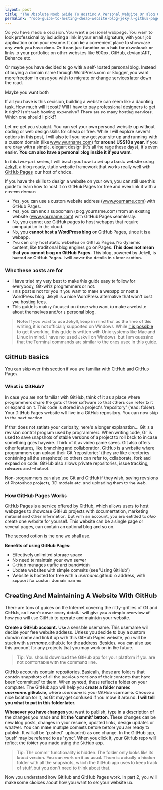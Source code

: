 ```yaml
---
layout: post
title: "The Absolute Noob Guide To Hosting A Personal Website Or Blog On GitHub Pages - Part 1"
permalink: "noob-guide-to-hosting-cheap-website-blog-jekyll-github-pages-1"
---
```


So you have made a decision. You want a personal webpage. You want to look professional by including a link in your email signature, with your job application or on your resume. It can be a convenient place to showcase any work you have done. Or it can just function as a hub for downloads or links to your portfolios on other websites like 500px, GitHub, deviantART, Behance etc.

Or maybe you have decided to go with a self-hosted personal blog. Instead of buying a domain name through WordPress.com or Blogger, you want more freedom in case you wish to migrate or change services later down the road.

Maybe you want both.

If all you have is this decision, building a website can seem like a daunting task. How much will it cost? Will I have to pay professional designers to get it right? Isn't web hosting expensive? There are so many hosting services. Which one should I pick!?

Let me get you straight. You can set your own personal website up without coding or web design skills for cheap or free. While I will explore several options in this post, I will also tell you how get your site up and running, with a custom domain (like www.yourname.com) for **around US$10 a year**. If you are okay with a simple, elegant design (it's all the rage these days), it's even easier. **You can also have a personal blog inside it if you want.**

In this two-part series, I will teach you how to set up a basic website using [Jekyll](http://jekyllrb.com), a blog-ready, static website framework that works really well with [GitHub Pages](http://pages.github.com), our host of choice.

If you have the skills to design a website on your own, you can still use this guide to learn how to host it on GitHub Pages for free and even link it with a custom domain.

* Yes, you can use a custom website address (www.yourname.com) with GitHub Pages.
* Yes, you can link a subdomain (blog.yourname.com) from an existing website (www.yourname.com) with GitHub Pages seamlessly.
* No, you cannot use GitHub pages to host webapps that require computation in the cloud.
* No, you **cannot host a WordPress blog** on GitHub Pages, since it is a webapp.
* You can only host static websites on GitHub Pages. No dynamic content, like traditional blog engines go on Pages. **This does not mean that you cannot blog on GitHub Pages.** This blog, powered by Jekyll, is hosted on GitHub Pages. I will cover the details in a later section.

### Who these posts are for

* I have tried my very best to make this guide easy to follow for everybody, Git-whiz programmers or not.
* This post is not for you if you want to make a webapp or host a WordPress blog. Jekyll is a nice WordPress alternative that won't cost you hosting fees.
* This guide is mainly focused on those who want to make a website about themselves and/or a personal blog.

>Note: If you want to use Jekyll, keep in mind that as the time of this writing, it is not officially supported on Windows. While [it is possible](http://jekyllrb.com/docs/windows/) to get it working, this guide is written with Unix systems like Mac and Linux in mind. I have not used Jekyll on Windows, but I am guessing that the Terminal commands are similar to the ones used in this guide.

## GitHub Basics

You can skip over this section if you are familiar with GitHub and GitHub Pages.

### What is GitHub?

In case you are not familiar with GitHub, think of it as a place where programmers share the guts of their software so that others can refer to it or expand on it. This code is stored in a project's 'repository' (read: folder). Your GitHub Pages website will live in a GitHub repository. You can now skip to the next section.

If that does not satiate your curiosity, here's a longer explanation... Git is a revision control program used by programmers. When writing code, Git is used to save snapshots of stable versions of a project to roll back to in case something goes haywire. Think of it as video game saves. Git also offers other features, like branching and collaboration. GitHub is a website where programmers can upload their Git 'repositories' (they are like directories containing all the snapshots) so others can refer to, collaborate, fork and expand on code. GitHub also allows private repositories, issue tracking, releases and whatnot.

Non-programmers can also use Git and GitHub if they wish, saving revisions of Photoshop projects, 3D models etc. and uploading them to the web.

### How GitHub Pages Works

GitHub Pages is a service offered by GitHub, which allows users to host webpages to showcase GitHub projects with documentation, marketing material and other information. But with an account, you are entitled to *also* create one website for yourself. This website can be a single page or several pages, can contain an optional blog and so on.

The second option is the one we shall use.

**Benefits of using GitHub Pages:**

* Effectively unlimited storage space
* No need to maintain your own server
* GitHub manages traffic and bandwidth
* Update websites with simple commits (see 'Using GitHub')
* Website is hosted for free with a *username*.github.io address, with support for custom domain names

## Creating And Maintaining A Website With GitHub

There are tons of guides on the Internet covering the nitty-gritties of Git and GitHub, so I won't cover every detail. I will give you a simple overview of how *you* will use GitHub to operate and maintain your website.

**Create a GitHub account.** Use a sensible username. This username will decide your free website address. Unless you decide to buy a custom domain name and link it up with this GitHub Pages website, you will be stuck with *username*.github.io for the address. Besides, you can also use this account for any projects that you may work on in the future. 

>Tip: You should download the GitHub app for your platform if you are not comfortable with the command line.

GitHub accounts contain repositories. Basically, these are folders that contain snapshots of all the previous versions of their contents that have been 'committed' to them. When synced, these reflect a folder on your computer. The GitHub app will help you **create a folder named *username*.github.io**, where *username* is your GitHub username. Choose a nice location for it, as Git may get confused if you move it around. **I will tell you what to put in this folder later.**

**Whenever you have changes** you want to publish, type in a description of the changes you made and **hit the 'commit' button**. These changes can be new blog posts, changes in your resume, updated links, design updates or whatver. You can make multiple commits before before you are ready to publish. It will all be 'pushed' (uploaded) as one change. In the GitHub app, 'push' may be referred to as 'sync'. When you click it, your GitHub repo will reflect the folder you made using the GitHub app.

>Tip: The commit functionality is hidden. The folder only looks like its latest version. You can work on it as usual. There is actually a hidden folder with all the snapshots, which the GitHub app uses to keep track of stuff, but you don't need to think about that.

Now you understand how GitHub and GitHub Pages work. In part 2, you will make some choices about how you want to set your website up.
